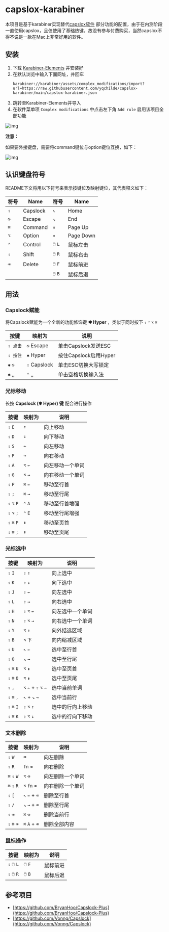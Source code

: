 # capslox-karabiner

本项目是基于karabiner实现替代[capslox软件](https://capslox.com)
部分功能的配置，由于在内测阶段一直使用capslox，且仅使用了基础热键，故没有参与付费购买，当然capslox不得不说是一款在Mac上非常好用的软件。

## 安装

1. 下载 [Karabiner-Elements](https://karabiner-elements.pqrs.org/) 并安装好
2. 在默认浏览中输入下面网址，并回车
    ```shell
    karabiner://karabiner/assets/complex_modifications/import?url=https://raw.githubusercontent.com/yqchilde/capslox-karabiner/main/capslox-karabiner.json
    ```
3. 跳转至Karabiner-Elements并导入
4. 在软件菜单项 `Complex modifications` 中点击左下角 `Add rule` 启用该项目全部功能

![img](https://pic.yqqy.top/blog/202112231454280.jpg?imageMogr2 "效果图1")

**注意：**

如果要外接键盘，需要将command键位与option键位互换，如下：

![img](https://pic.yqqy.top/blog/202112231505410.jpg "效果图2")

## 认识键盘符号

README下文将用以下符号来表示按键位及映射键位，其代表释义如下：

| 符号 | Name     | 符号    | Name      |
| ---- | -------- | ------- | --------- |
| `⇪`  | Capslock | `↖`     | Home      |
| `⎋`  | Escape   | `↘`     | End       |
| `⌘`  | Command  | `⇞`     | Page Up   |
| `⌥`  | Option   | `⇟`     | Page Down |
| `⌃`  | Control  | `🖱️` `L` | 鼠标左击  |
| `⇧`  | Shift    | `🖱️` `R` | 鼠标右击  |
| `⌫`  | Delete   | `🖱️` `F` | 鼠标前进  |
|      |          | `🖱️` `B` | 鼠标后退  |

## 用法

### Capslock赋能

将Capslock赋能为一个全新的功能修饰键 **✱ Hyper** ，类似于同时按下 `⇧` `⌃` `⌥` `⌘`

| 按键     | 映射为       | 说明                  |
| -------- | ------------ | --------------------- |
| `⇪ 点击` | `⎋` Escape   | 单击Capslock发送ESC   |
| `⇪ 按住` | `✱` Hyper    | 按住Capslock启用Hyper |
| `✱` `⎋`  | `⇪` Capslock | 单击ESC切换大写锁定   |
| `✱` `␣`  | `⌃` `␣`      | 单击空格切换输入法    |

### 光标移动

长按 **Capslock (✱ Hyper) 键** 配合进行操作

| 按键    | 映射为     | 说明       |
| ------- |---------|----------|
| `⇪` `E` | `↑`     | 向上移动     |
| `⇪` `D`     | `↓`     | 向下移动     |
| `⇪` `S`     | `←`     | 向左移动     |
| `⇪` `F`     | `→`     | 向右移动     |
| `⇪` `A`     | `⌥` `←` | 向左移动一个单词 |
| `⇪` `G`     | `⌥` `→` | 向右移动一个单词 |
| `⇪` `P`     | `⌘` `←` | 移动至行首    |
| `⇪` `;`     | `⌘` `→` | 移动至行尾   |
| `⇪` `⌥` `P` | `⌃` `A` | 移动至行首增强  |
| `⇪` `⌥` `;` | `⌃` `E` | 移动至行尾增强 |
| `⇪` `⌘` `P` | `⇞`     | 移动至页首  |
| `⇪` `⌘` `;` | `⇟`     | 移动至页尾    |

### 光标选中

| 按键 | 映射为 | 说明       |
| ---- | ------ |----------|
| `⇪` `I`  | `⇧` `↑` | 向上选中     |
| `⇪` `K`  | `⇧` `↓` | 向下选中     |
| `⇪` `J`  | `⇧` `←` | 向左选中     |
| `⇪` `L`  | `⇧` `→` | 向右选中     |
| `⇪` `H`  | `⇧` `⌥` `←` | 向左选中一个单词 |
| `⇪` `N`  | `⇧` `⌥` `→` | 向右选中一个单词 |
| `⇪` `Y`     | `⌥` `↑` | 向外括选区域   |
| `⇪` `B`     | `⌥` `下` | 向内缩减区域   |
| `⇪` `U`  | `↖` `←` | 选中至行首    |
| `⇪` `O`  | `↘` `→` | 选中至行尾    |
| `⇪` `⌘` `U` | `⌥` `⇞` | 选中至页首    |
| `⇪` `⌘` `O` | `⌥` `⇟` | 选中至页尾    |
| `⇪` `,` | `⌥` `←`  +  `⇧` `⌥` `→` | 选中当前单词   |
| `⇪` `⌘` `,` | `↖`  +  `↘` `→` | 选中当前行 |
| `⇪` `⌘` `I` | `⇧` `⌥` `↑` | 选中的行向上移动 |
| `⇪` `⌘` `K` | `⇧` `⌥` `↓` | 选中的行向下移动 |

### 文本删除

| 按键         | 映射为   | 说明     |
| ----------- | -------- | -------- |
| `⇪` `W`     | `⌫`      | 向左删除 |
| `⇪` `R`     | `fn` `⌫` | 向右删除 |
| `⌘` `⇪` `W` | `⌥` `⌫` | 向左删除一个单词 |
| `⌘` `⇪` `R` | `⌥` `fn` `⌫` | 向右删除一个单词 |
| `⇪` `[` | `↖` `←`  +  `⌫` | 删除至行首 |
| `⇪` `/` | `↘` `→`  +  `⌫` | 删除至行尾 |
| `⇪` `⌫` | `⌘` `⌫` | 删除当前行 |
| `⇪` `⌘` `⌫` | `⌘` `A`  +  `⌫` | 删除全部内容 |

### 鼠标操作

| 按键        | 映射为  | 说明     |
| ----------- | ------- | -------- |
| `⇪` `🖱️` `L` | `🖱️` `F` | 鼠标前进 |
| `⇪` `🖱️` `R` | `🖱️` `B` | 鼠标后退 |

## 参考项目

- [https://github.com/BryanHoo/Capslock-Plus](https://github.com/BryanHoo/Capslock-Plus)
- [https://github.com/Vonng/Capslock](https://github.com/Vonng/Capslock)
